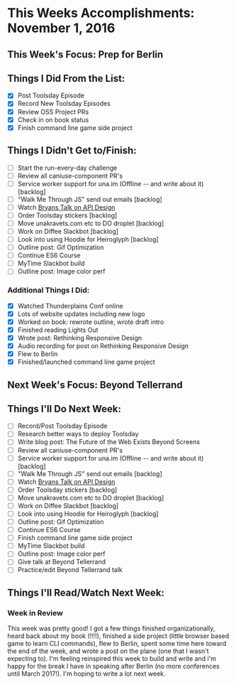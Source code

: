 # This Weeks Accomplishments: November 1, 2016

## This Week's Focus: Prep for Berlin

## Things I Did From the List:

- [x] Post Toolsday Episode
- [x] Record New Toolsday Episodes
- [x] Review OSS Project PRs
- [x] Check in on book status
- [x] Finish command line game side project

## Things I Didn't Get to/Finish:

- [ ] Start the run-every-day challenge
- [ ] Review all caniuse-component PR's
- [ ] Service worker support for una.im (Offline -- and write about it) [backlog]
- [ ] "Walk Me Through JS" send out emails [backlog]
- [ ] Watch [Bryans Talk on API Design](http://2016.cascadiafest.org/speakers/bryan-hughes/)
- [ ] Order Toolsday stickers [backlog]
- [ ] Move unakravets.com etc to DO droplet [backlog]
- [ ] Work on Diffee Slackbot [backlog]
- [ ] Look into using Hoodie for Heiroglyph [backlog]
- [ ] Outline post: Gif Optimization
- [ ] Continue ES6 Course
- [ ] MyTime Slackbot build
- [ ] Outline post: Image color perf

### Additional Things I Did:

- [x] Watched Thunderplains Conf online
- [x] Lots of website updates including new logo
- [x] Worked on book: rewrote outline, wrote draft intro
- [x] Finished reading Lights Out
- [x] Wrote post: Rethinking Responsive Design
- [x] Audio recording for post on Rethinking Responsive Design
- [x] Flew to Berlin
- [x] Finished/launched command line game project

## Next Week's Focus: Beyond Tellerrand

## Things I'll Do Next Week:

- [ ] Record/Post Toolsday Episode
- [ ] Research better ways to deploy Toolsday
- [ ] Write blog post: The Future of the Web Exists Beyond Screens
- [ ] Review all caniuse-component PR's
- [ ] Service worker support for una.im (Offline -- and write about it) [backlog]
- [ ] "Walk Me Through JS" send out emails [backlog]
- [ ] Watch [Bryans Talk on API Design](http://2016.cascadiafest.org/speakers/bryan-hughes/)
- [ ] Order Toolsday stickers [backlog]
- [ ] Move unakravets.com etc to DO droplet [backlog]
- [ ] Work on Diffee Slackbot [backlog]
- [ ] Look into using Hoodie for Heiroglyph [backlog]
- [ ] Outline post: Gif Optimization
- [ ] Continue ES6 Course
- [ ] Finish command line game side project
- [ ] MyTime Slackbot build
- [ ] Outline post: Image color perf
- [ ] Give talk at Beyond Tellerrand
- [ ] Practice/edit Beyond Tellerrand talk

## Things I'll Read/Watch Next Week:

### Week in Review

This week was pretty good! I got a few things finished organizationally, heard back about my book (!!!!), finished a side project (little browser based game to learn CLI commands), flew to Berlin, spent some time here toward the end of the week, and wrote a post on the plane (one that I wasn't expecting to). I'm feeling reinspired this week to build and write and i'm happy for the break I have in speaking after Berlin (no more conferences until March 2017!). I'm hoping to write a lot next week.